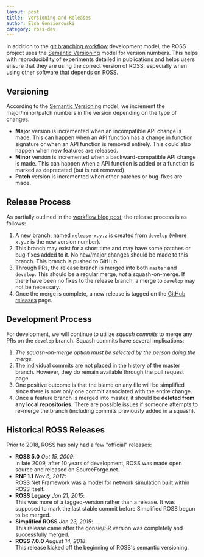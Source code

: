 ```yaml
---
layout: post
title:  Versioning and Releases
author: Elsa Gonsiorowski
category: ross-dev
---
```


In addition to the [git branching workflow](https://nvie.com/posts/a-successful-git-branching-model/) development model, the ROSS project uses the [Semantic Versioning](https://semver.org/) model for version numbers.
This helps with reproducibility of experiments detailed in publications and helps users ensure that they are using the correct version of ROSS, especially when using other software that depends on ROSS.

## Versioning

According to the [Semantic Versioning](https://semver.org/) model, we increment the major/minor/patch numbers in the version depending on the type of changes.

- **Major** version is incremented when an incompatible API change is made. This can happen when an API function has a change in function signature or when an API function is removed entirely. This could also happen when new features are released.
- **Minor** version is incremented when a backward-compatible API change is made. This can happen when a API function is added or a function is marked as deprecated (but is not removed).
- **Patch** version is incremented when other patches or bug-fixes are made.

## Release Process

As partially outlined in the [workflow blog post](https://ross-org.github.io/ross-dev/git-branching-workflow.html), the release process is as follows:
1. A new branch, named `release-x.y.z` is created from `develop` (where `x.y.z` is the new version number).
2. This branch may exist for a short time and may have some patches or bug-fixes added to it. No new/major changes should be made to this branch. This branch is pushed to GitHub.
3. Through PRs, the release branch is merged into both `master` and `develop`. This should be a regular merge, *not* a squash-on-merge. If there have been no fixes to the release branch, a merge to `develop` may not be necessary.
4. Once the merge is complete, a new release is tagged on the [GitHub releases](https://github.com/ROSS-org/ROSS/releases) page.

## Development Process

For development, we will continue to utilize *squash commits* to merge any PRs on the `develop` branch.
Squash commits have several implications:

1. *The squash-on-merge option must be selected by the person doing the merge.*
1. The individual commits are not placed in the history of the master branch.
   However, they do remain available through the pull request page.
2. One positive outcome is that the blame on any file will be simplified since there is now only one commit associated with the entire change.
3. Once a feature branch is merged into master, it should be **deleted from any local repositories**.
   There are possible issues if someone attempts to re-merge the branch (including commits previously added in a squash).

## Historical ROSS Releases

Prior to 2018, ROSS has only had a few "official" releases:

- **ROSS 5.0** *Oct 15, 2009*: <br />
  In late 2009, after 10 years of development, ROSS was made open source and released on SourceForge.net.
- **RNF 1.1** *Nov 6, 2012*: <br />
  ROSS Net Framework was a model for network simulation built within ROSS itself.
- **ROSS Legacy** *Jan 21, 2015*: <br />
  This was more of a tagged-version rather than a release.
  It was supposed to mark the last stable commit before Simplified ROSS begun to be merged.
- **Simplified ROSS** *Jan 23, 2015*: <br />
  This release came after the gonsie/SR version was completely and successfully merged.
- **ROSS 7.0.0** *August 14, 2018*: <br />
  This release kicked off the beginning of ROSS's semantic versioning.
